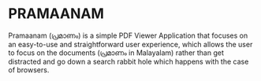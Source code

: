 # PRAMAANAM

Pramaanam (പ്രമാണം) is a simple PDF Viewer Application that focuses on an easy-to-use and straightforward user experience, which allows the user to focus on the documents (പ്രമാണം in Malayalam) rather than get distracted and go down a search rabbit hole which happens with the case of browsers. 
